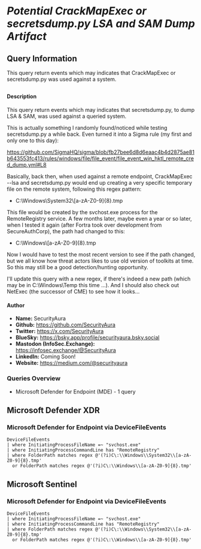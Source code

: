 # *Potential CrackMapExec or secretsdump.py LSA and SAM Dump Artifact*

## Query Information

This query return events which may indicates that CrackMapExec or secretsdump.py was used against a system.

##

#### Description

This query return events which may indicates that secretsdump.py, to dump LSA & SAM, was used against a queried system.

This is actually something I randomly found/noticed while testing secretsdump.py a while back. Even turned it into a Sigma rule (my first and only one to this day):

https://github.com/SigmaHQ/sigma/blob/fb27bee6d8d6eaac4b4d2875ae81b643553fc413/rules/windows/file/file_event/file_event_win_hktl_remote_cred_dump.yml#L8

Basically, back then, when used against a remote endpoint, CrackMapExec --lsa and secretsdump.py would end up creating a very specific temporary file on the remote system, following this regex pattern:

- C\:\\Windows\\System32\\[a-zA-Z0-9]{8}.tmp

This file would be created by the svchost.exe process for the RemoteRegistry service. A few months later, maybe even a year or so later, when I tested it again (after Fortra took over development from SecureAuthCorp), the path had changed to this:

- C\:\\Windows\\[a-zA-Z0-9]{8}.tmp

Now I would have to test the most recent version to see if the path changed, but we all know how threat actors likes to use old version of toolkits at time. So this may still be a good detection/hunting opportunity.

I'll update this query with a new regex, if there's indeed a new path (which may be in C:\Windows\Temp this time ...). And I should also check out NetExec (the successor of CME) to see how it looks...

#### Author <Optional>
- **Name:** SecurityAura
- **Github:** https://github.com/SecurityAura
- **Twitter:** https://x.com/SecurityAura
- **BlueSky:** https://bsky.app/profile/securityaura.bsky.social
- **Mastodon (InfoSec.Exchange):** https://infosec.exchange/@SecurityAura
- **LinkedIn:** Coming Soon!
- **Website:** https://medium.com/@securityaura

### Queries Overview ###

- Microsoft Defender for Endpoint (MDE) - 1 query

## Microsoft Defender XDR ##
### Microsoft Defender for Endpoint via DeviceFileEvents ###
```KQL
DeviceFileEvents
| where InitiatingProcessFileName =~ "svchost.exe"
| where InitiatingProcessCommandLine has "RemoteRegistry"
| where FolderPath matches regex @'(?i)C\:\\Windows\\System32\\[a-zA-Z0-9]{8}.tmp'
  or FolderPath matches regex @'(?i)C\:\\Windows\\[a-zA-Z0-9]{8}.tmp'
```
## Microsoft Sentinel ##
### Microsoft Defender for Endpoint via DeviceFileEvents ###
```KQL
DeviceFileEvents
| where InitiatingProcessFileName =~ "svchost.exe"
| where InitiatingProcessCommandLine has "RemoteRegistry"
| where FolderPath matches regex @'(?i)C\:\\Windows\\System32\\[a-zA-Z0-9]{8}.tmp'
  or FolderPath matches regex @'(?i)C\:\\Windows\\[a-zA-Z0-9]{8}.tmp'
```
